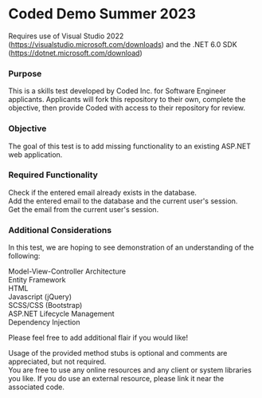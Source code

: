 # Coded Demo Summer 2023 #

Requires use of Visual Studio 2022 (https://visualstudio.microsoft.com/downloads) and the .NET 6.0 SDK (https://dotnet.microsoft.com/download)  

### Purpose ###

This is a skills test developed by Coded Inc. for Software Engineer applicants. Applicants will fork this repository to their own, complete the objective, then provide Coded with access to their repository for review.  

### Objective ###

The goal of this test is to add missing functionality to an existing ASP.NET web application.  

### Required Functionality ###
  
Check if the entered email already exists in the database.  
Add the entered email to the database and the current user's session.  
Get the email from the current user's session.  

### Additional Considerations ###
  
In this test, we are hoping to see demonstration of an understanding of the following:  
  
Model-View-Controller Architecture  
Entity Framework  
HTML  
Javascript (jQuery)  
SCSS/CSS (Bootstrap)  
ASP.NET Lifecycle Management  
Dependency Injection  

Please feel free to add additional flair if you would like!  

Usage of the provided method stubs is optional and comments are appreciated, but not required.  
You are free to use any online resources and any client or system libraries you like. If you do use an external resource, please link it near the associated code.